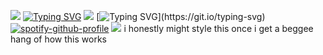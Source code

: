 ![](https://komarev.com/ghpvc/?username=cpn-cook&abbreviated=true&color=221830&style=plastic&label=drawings+made)
[![Typing SVG](https://readme-typing-svg.demolab.com?font=Fira+Code&pause=1000&color=FFFFFF&width=900&lines=EVEN%3A+I+still+think+you+have+a+chance+with+Jules%E2%80%99.+She+got+mad+hot+over+summer;And+she+clearly+hasn%E2%80%99t+realized+because+she+still+is+flirting+with+you.;SETH%3A+are+you+joking%2C+man%3F+Let%E2%80%99s+see.%2C;she+dated+dan+remick%2C+matt+muir%2C+josh+corber;and+what's-his-face.+All+of+those+were+cool+guys.;She's+been+hot+way+longer+than+you+think.;Why+would+she+end+her+high+school+career+with+me%3F;EVEN%3A+Well%2C+helen+got+with+ariel+shafir.;SETH%3A+Yeah%2C+and+he+was+a+complete+fucking+loser.+You're+a+step+up+from+that.;which+is+why+you+should+stop+being+a+pussy+and+%25*+her!;You+could+*%5E%2B%25+the+*%5E%25%23+out+of+her+for%2C+like%2C+two+months+before+you+leave.+;That+*%5E%25%23*+looks+like+a+good+%25%23%5E*%23%25.;EVEN%3A+hey!+Im+sick+of+you+talking+about+her+like+that+man!;SETH%3A+What%2C+you+can+talk+about+that+*%5E%25%23+all+day+every+single+day%2C;I+can't+say+one+thing+about+her%3F)](https://git.io/typing-svg)
![](https://i.pinimg.com/736x/49/69/67/496967e505dfc19ed0e9a32f42d880ef.jpg)
[![Typing SVG](https://readme-typing-svg.demolab.com?font=Fira+Code&pause=1000&color=FFFFFF&width=900&lines=EVEN%3A+where+have+you+been%3F;SETH%3A+yeah!+You+almost+gave+me+a+goddamn+heart+attack!;You+better+fucking+have+it%2C+Where+is+it%3F;FOGELL%3A+I+got+it.+It's+flawless!+It's+great%2C+man%2C+look.;EVEN%3A+Okay+Mr...%22McLovin%22%3F+What+kind+of+a+stupid+name+is+that%3F;What+are+you+trying+to+be%2C+an+Irish+R%26B+singer%3F;FOGELL%3A+Well%2C+they+let+you+pick+any+name+you+want+when+you+get+there.;SETH%3A+and+you+landed+on+Mclovin.;FOGELL%3A+It+was+between+that+or+Muhammad.;SETH%3A+why+the+fuck+was+it+between+that+or+Muhammad%3F;FOGELL%3A+Actually%2C+Seth%2C+Muhammad+is+the+most+commonly+used+name+on+earth.+;EVEN%3A+Have+you+ever+actually+met+a+guy+named+Muhammad%3F;FOGELL%3A+Have+you+actually+ever+met+a+guy+namedMcLovin%3F;EVEN%3A+no!+That%E2%80%99s+why+you+picked+a+bad+name!)](https://git.io/typing-svg)
[![spotify-github-profile](https://spotify-github-profile.kittinanx.com/api/view?uid=31qcwlth6q4onen5dhyzn34dau5m&cover_image=true&theme=natemoo-re&show_offline=true&background_color=121212&interchange=false&bar_color=bd479d&bar_color_cover=true)](https://spotify-github-profile.kittinanx.com/api/view?uid=31qcwlth6q4onen5dhyzn34dau5m&redirect=true)
![](https://i.pinimg.com/736x/d6/20/a2/d620a24da6fb0d3c0001b7f69e16b80d.jpg)
i honestly might style this once i get a beggee hang of how this works
